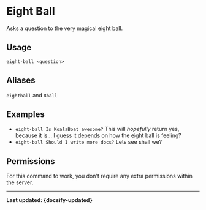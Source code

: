 # Eight Ball
Asks a question to the very magical eight ball. 

## Usage
`eight-ball <question>`

## Aliases
`eightball` and `8ball`

## Examples
- `eight-ball Is KoalaBoat awesome?` This will *hopefully* return yes, because it is... I guess it depends on how the eight ball is feeling?
- `eight-ball Should I write more docs?` Lets see shall we?

## Permissions
For this command to work, you don't require any extra permissions within the server.

----

**Last updated: {docsify-updated}**